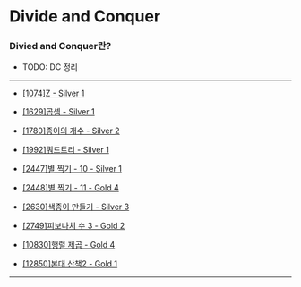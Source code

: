 # Divide and Conquer

### Divied and Conquer란?

  - TODO: DC 정리

---

  - [[1074]Z - Silver 1](https://github.com/firemancha/Algorithm/tree/main/Baekjoon/DivideConquer/%5B1074%5DZ)

  - [[1629]곱셈 - Silver 1](https://github.com/firemancha/Algorithm/tree/main/Baekjoon/DivideConquer/%5B1629%5D%EA%B3%B1%EC%85%88)

  - [[1780]종이의 개수 - Silver 2](https://github.com/firemancha/Algorithm/tree/main/Baekjoon/DivideConquer/%5B1780%5D%EC%A2%85%EC%9D%B4%EC%9D%98%20%EA%B0%9C%EC%88%98)

  - [[1992]쿼드트리 - Silver 1](https://github.com/firemancha/Algorithm/tree/main/Baekjoon/DivideConquer/%5B1992%5D%EC%BF%BC%EB%93%9C%ED%8A%B8%EB%A6%AC)  

  - [[2447]별 찍기 - 10 - Silver 1](https://github.com/firemancha/Algorithm/tree/main/Baekjoon/DivideConquer/%5B2447%5D%EB%B3%84%20%EC%B0%8D%EA%B8%B0%20-%2010)

  - [[2448]별 찍기 - 11 - Gold 4](https://github.com/firemancha/Algorithm/tree/main/Baekjoon/DivideConquer/%5B2448%5D%EB%B3%84%20%EC%B0%8D%EA%B8%B0%20-%2011)

  - [[2630]색종이 만들기 - Silver 3](https://github.com/firemancha/Algorithm/tree/main/Baekjoon/DivideConquer/%5B2630%5D%EC%83%89%EC%A2%85%EC%9D%B4%20%EB%A7%8C%EB%93%A4%EA%B8%B0)

  - [[2749]피보나치 수 3 - Gold 2](https://github.com/firemancha/Algorithm/tree/main/Baekjoon/DivideConquer/%5B2749%5D%ED%94%BC%EB%B3%B4%EB%82%98%EC%B9%98%20%EC%88%98%203)

  - [[10830]행렬 제곱 - Gold 4](https://github.com/firemancha/Algorithm/tree/main/Baekjoon/DivideConquer/%5B10830%5D%ED%96%89%EB%A0%AC%20%EC%A0%9C%EA%B3%B1)

  - [[12850]본대 산책2 - Gold 1](https://github.com/firemancha/Algorithm/tree/main/Baekjoon/DivideConquer/%5B12850%5D%EB%B3%B8%EB%8C%80%20%EC%82%B0%EC%B1%852)

---